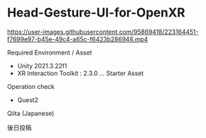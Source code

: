 # Head-Gesture-UI-for-OpenXR

https://user-images.githubusercontent.com/95869418/223164451-f7699e97-b45e-49c4-a65c-f6423b286946.mp4

Required Environment / Asset

- Unity 2021.3.22f1
- XR Interaction Toolkit : 2.3.0 ... Starter Asset

Operation check

- Quest2

Qiita (Japanese)

後日投稿
